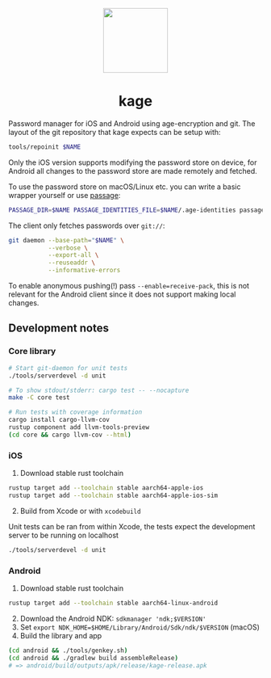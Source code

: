 <p align="center">
  <img src="https://github.com/user-attachments/assets/44d91fdd-a53a-45a2-b5e5-11286edb1f10" width=128 height=128 />
</p>

<h1 align="center">kage</h1>

Password manager for iOS and Android using age-encryption and git.
The layout of the git repository that kage expects can be setup with:
```bash
tools/repoinit $NAME
```

Only the iOS version supports modifying the password store on device, for
Android all changes to the password store are made remotely and fetched.

To use the password store on macOS/Linux etc. you can write a basic
wrapper yourself or use [passage](https://github.com/FiloSottile/passage):

```bash
PASSAGE_DIR=$NAME PASSAGE_IDENTITIES_FILE=$NAME/.age-identities passage
```

The client only fetches passwords over `git://`:
```bash
git daemon --base-path="$NAME" \
           --verbose \
           --export-all \
           --reuseaddr \
           --informative-errors
```
To enable anonymous pushing(!) pass `--enable=receive-pack`, this is not
relevant for the Android client since it does not support making local changes.

## Development notes

### Core library
```bash
# Start git-daemon for unit tests
./tools/serverdevel -d unit

# To show stdout/stderr: cargo test -- --nocapture
make -C core test

# Run tests with coverage information
cargo install cargo-llvm-cov
rustup component add llvm-tools-preview
(cd core && cargo llvm-cov --html)
```

### iOS
1. Download stable rust toolchain
```bash
rustup target add --toolchain stable aarch64-apple-ios
rustup target add --toolchain stable aarch64-apple-ios-sim
```
2. Build from Xcode or with `xcodebuild`

Unit tests can be ran from within Xcode, the tests expect the development
server to be running on localhost
```bash
./tools/serverdevel -d unit
```

### Android
1. Download stable rust toolchain
```bash
rustup target add --toolchain stable aarch64-linux-android
```
2. Download the Android NDK: `sdkmanager 'ndk;$VERSION'`
3. Set `export NDK_HOME=$HOME/Library/Android/Sdk/ndk/$VERSION` (macOS)
4. Build the library and app

```bash
(cd android && ./tools/genkey.sh)
(cd android && ./gradlew build assembleRelease)
# => android/build/outputs/apk/release/kage-release.apk
```
